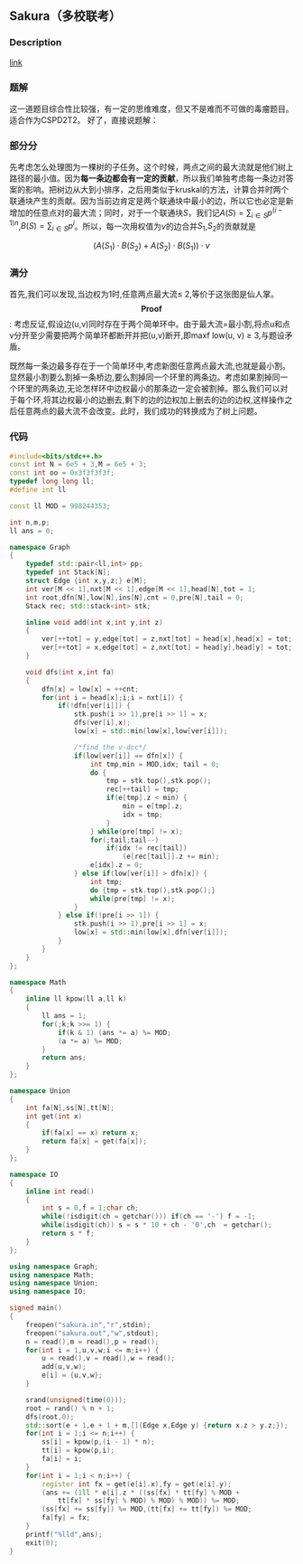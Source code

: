 ## Sakura（多校联考）
### Description
[link](http://lk.yali.edu.cn/problem/126/t2.pdf)

### 题解
这一道题目综合性比较强，有一定的思维难度，但又不是难而不可做的毒瘤题目。适合作为CSPD2T2。
好了，直接说题解：
### 部分分
先考虑怎么处理图为一棵树的子任务。这个时候，两点之间的最大流就是他们树上路径的最小值。因为**每一条边都会有一定的贡献**，所以我们单独考虑每一条边对答案的影响。把树边从大到小排序，之后用类似于kruskal的方法，计算合并时两个联通块产生的贡献。因为当前边肯定是两个联通块中最小的边，所以它也必定是新增加的任意点对的最大流；同时，对于一个联通块$S$，我们记$A(S)=\sum_{i\in S}p^{(i-1)n}$,$B(S)=\sum_{i\in S}p^{i}$。所以，每一次用权值为$v$的边合并$S_1$,$S_2$的贡献就是

$$(A(S_1)\cdot B(S_2) + A(S_2)\cdot B(S_1))\cdot v$$

### 满分

首先,我们可以发现,当边权为1时,任意两点最大流≤ 2,等价于这张图是仙人掌。
$$\mathbf{Proof}$$:
考虑反证,假设边(u,v)同时存在于两个简单环中。由于最大流=最小割,将点u和点v分开至少需要把两个简单环都断开并把(u,v)断开,即maxf low(u, v) ≥ 3,与题设矛盾。

既然每一条边最多存在于一个简单环中,考虑新图任意两点最大流,也就是最小割。显然最小割要么割掉一条桥边,要么割掉同一个环里的两条边。考虑如果割掉同一个环里的两条边,无论怎样环中边权最小的那条边一定会被割掉。那么我们可以对于每个环,将其边权最小的边删去,剩下的边的边权加上删去的边的边权,这样操作之后任意两点的最大流不会改变。此时，我们成功的转换成为了树上问题。

### 代码

```cpp
#include<bits/stdc++.h>
const int N = 6e5 + 3,M = 6e5 + 3;
const int oo = 0x3f3f3f3f;
typedef long long ll;
#define int ll

const ll MOD = 998244353;

int n,m,p;
ll ans = 0;

namespace Graph
{
	typedef std::pair<ll,int> pp;
	typedef int Stack[N];
	struct Edge {int x,y,z;} e[M];
	int ver[M << 1],nxt[M << 1],edge[M << 1],head[N],tot = 1;
	int root,dfn[N],low[N],ins[N],cnt = 0,pre[N],tail = 0;
	Stack rec; std::stack<int> stk;

	inline void add(int x,int y,int z)
	{
		ver[++tot] = y,edge[tot] = z,nxt[tot] = head[x],head[x] = tot;
		ver[++tot] = x,edge[tot] = z,nxt[tot] = head[y],head[y] = tot;
	}

	void dfs(int x,int fa)
	{
		dfn[x] = low[x] = ++cnt;
		for(int i = head[x];i;i = nxt[i]) {
			if(!dfn[ver[i]]) {
				stk.push(i >> 1),pre[i >> 1] = x;
				dfs(ver[i],x);
				low[x] = std::min(low[x],low[ver[i]]);

				/*find the v-dcc*/
				if(low[ver[i]] == dfn[x]) {
					int tmp,min = MOD,idx; tail = 0;
					do {
						tmp = stk.top(),stk.pop();
						rec[++tail] = tmp;
						if(e[tmp].z < min) {
							min = e[tmp].z;
							idx = tmp;
						}
					} while(pre[tmp] != x);
					for(;tail;tail--)
						if(idx != rec[tail])
							(e[rec[tail]].z += min);
					e[idx].z = 0;
				} else if(low[ver[i]] > dfn[x]) {
					int tmp;
					do {tmp = stk.top(),stk.pop();}
					while(pre[tmp] != x);
				}
			} else if(!pre[i >> 1]) {
				stk.push(i >> 1),pre[i >> 1] = x;
			  	low[x] = std::min(low[x],dfn[ver[i]]);
			}
		}
	}
};

namespace Math
{
	inline ll kpow(ll a,ll k)
	{
		ll ans = 1;
		for(;k;k >>= 1) {
			if(k & 1) (ans *= a) %= MOD;
			(a *= a) %= MOD;
		}
		return ans;
	}
};

namespace Union
{
	int fa[N],ss[N],tt[N];
	int get(int x)
	{
		if(fa[x] == x) return x;
		return fa[x] = get(fa[x]);
	}
};

namespace IO
{
	inline int read()
	{
		int s = 0,f = 1;char ch; 
		while(!isdigit(ch = getchar())) if(ch == '-') f = -1;
		while(isdigit(ch)) s = s * 10 + ch - '0',ch  = getchar();
		return s * f;
	}
};

using namespace Graph;
using namespace Math;
using namespace Union;
using namespace IO;

signed main()
{
	freopen("sakura.in","r",stdin);
	freopen("sakura.out","w",stdout);
	n = read(),m = read(),p = read();
	for(int i = 1,u,v,w;i <= m;i++) {
		u = read(),v = read(),w = read();
		add(u,v,w);
		e[i] = {u,v,w};
	}

	srand(unsigned(time(0)));
	root = rand() % n + 1;
	dfs(root,0);
	std::sort(e + 1,e + 1 + m,[](Edge x,Edge y) {return x.z > y.z;});
	for(int i = 1;i <= n;i++) {
		ss[i] = kpow(p,(i - 1) * n);
		tt[i] = kpow(p,i);
		fa[i] = i;
	}
	for(int i = 1;i < n;i++) {
		register int fx = get(e[i].x),fy = get(e[i].y);
		(ans += (1ll * e[i].z * ((ss[fx] * tt[fy] % MOD +
			tt[fx] * ss[fy] % MOD) % MOD) % MOD)) %= MOD;
		(ss[fx] += ss[fy]) %= MOD,(tt[fx] += tt[fy]) %= MOD;
		fa[fy] = fx;
	}
	printf("%lld",ans);
	exit(0);
}
```



